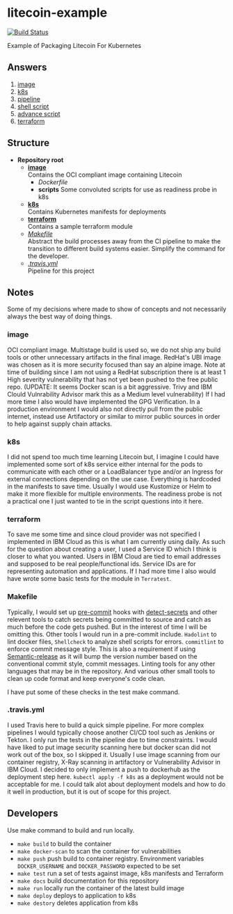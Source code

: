 # litecoin-example
[![Build Status](https://app.travis-ci.com/daniel-butler-irl/litecoin-example.svg?branch=main)](https://app.travis-ci.com/daniel-butler-irl/litecoin-example)

Example of Packaging Litecoin For Kubernetes

## Answers

1. [image](image)
2. [k8s](k8s)
3. [pipeline](.travis.yml)
4. [shell script](image/scripts/readiness.sh)
5. [advance script](image/scripts/readiness.py)
6. [terraform](terraform)

## Structure

- **Repository root**
    - **[image](#image)**  
      Contains the OCI compliant image containing Litecoin
        - *Dockerfile*
        - **scripts** 
          Some convoluted scripts for use as readiness probe in k8s
    - **[k8s](#k8s)**  
      Contains Kubernetes manifests for deployments
    - **[terraform](#terraform)**  
      Contains a sample terraform module
    - *[Makefile](#makefile)*  
      Abstract the build processes away from the CI pipeline to make the transition to different
      build systems easier. Simplify the command for the developer.
    - *[.travis.yml](#travisyml)*  
      Pipeline for this project

## Notes
Some of my decisions where made to show of concepts and not necessarily always the best way of doing things. 


### image
OCI compliant image. Multistage build is used so, we do not ship any build tools or other unnecessary artifacts in the final 
image. RedHat's UBI image was chosen as it is more security focused than say an alpine image. Note at time of building since I am
not using a RedHat subscription there is at least 1 High severity vulnerability that has not yet been pushed to the free public repo.
(UPDATE: It seems Docker scan is a bit aggressive. Trivy and IBM Clould Vulnrability Advisor mark this as a Medium level vulnerability)
If I had more time I also would have implemented the GPG Verification. In a production environment I would also not directly pull
from the public internet, instead use Artifactory or similar to mirror public sources in order to help against supply chain attacks.

### k8s
I did not spend too much time learning Litecoin but, I imagine I could have implemented some sort of k8s service either internal for the
pods to communicate with each other or a LoadBalancer type and/or an Ingress for external connections depending on the use case. 
Everything is hardcoded in the manifests to save time. Usually I would use Kustomize or Helm to make it more flexible for multiple environments.
The readiness probe is not a practical one I just wanted to tie in the script questions into it here. 

### terraform
To save me some time and since cloud provider was not specified I implemented in IBM Cloud as this is what I am currently 
using daily. As such for the question about creating a user, I used a Service ID which I think is closer to what you wanted. 
Users in IBM Cloud are tied to email addresses and supposed to be real people/functional ids. Service IDs are for representing
automation and applications. If I had more time I also would have wrote some basic tests for the module in `Terratest`.

### Makefile
Typically, I would set up [pre-commit](https://pre-commit.com/) hooks with [detect-secrets](https://github.com/Yelp/detect-secrets) and other relevent tools to catch
secrets being committed to source and catch as much before the code gets pushed. But in the interest of time I will be omitting this.
Other tools I would run in a pre-commit include. `Hadolint` to lint docker files, `Shellcheck` to analyze shell scripts for errors. `commitlint` to enforce commit message style.
This is also a requirement if using [Semantic-release](https://github.com/semantic-release/semantic-release) as it will bump the version number based on the conventional commit style, commit messages.
Linting tools for any other languages that may be in the repository. And various other small tools to clean up code format and keep
everyone's code clean.

I have put some of these checks in the test make command.

### .travis.yml
I used Travis here to build a quick simple pipeline. For more complex pipelines I would typically choose another CI/CD tool
such as Jenkins or Tekton. I only run the tests in the pipeline due to time constraints. I would have liked to put image security scanning
here but docker scan did not work out of the box, so I skipped it. Usually I use image scanning from our container registry, X-Ray scanning in artifactory 
or Vulnerability Advisor in IBM Cloud. I decided to only implement a push to dockerhub as the deployment step here. `kubectl apply -f k8s` as a deployment would 
not be acceptable for me. I could talk alot about deployment models and how to do it well in production, but it is out of scope for this project. 


## Developers
Use make command to build and run locally. 
- `make build` to build the container
- `make docker-scan` to scan the container for vulnerabilities
- `make push` push build to container registry. Environment variables `DOCKER_USERNAME` and `DOCKER_PASSWORD` expected to be set 
- `make test` run a set of tests against image, k8s manifests and Terraform
- `make docs` build documentation for this repository
- `make run` locally run the container of the latest build image
- `make deploy` deploys to application to k8s
- `make destory` deletes application from k8s
